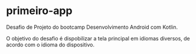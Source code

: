 # primeiro-app
Desafio de Projeto do bootcamp Desenvolvimento Android com Kotlin. 

O objetivo do desafio é dispobilizar a tela principal em idiomas diversos, de acordo com o idioma do dispositivo.
